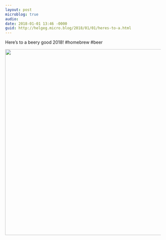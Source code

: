 ```yaml
---
layout: post
microblog: true
audio: 
date: 2018-01-01 13:46 -0000
guid: http://helgeg.micro.blog/2018/01/01/heres-to-a.html
---
```

Here’s to a beery good 2018! #homebrew #beer

<img src="http://helgeg.micro.blog/uploads/2018/4cb74e81db.jpg" width="600" height="600" />
